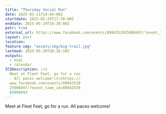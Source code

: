 ```yaml
---
title: "Thursday Social Run"
date: 2025-03-21T14:44:00Z
startdate: 2025-05-29T17:30:00Z
enddate: 2025-05-29T18:30:00Z
patr: true
external_url: https://www.facebook.com/events/8984253925008497/?event_time_id=8984253965008493
layout: post
location: 
feature-img: "assets/img/big-trail.jpg"
lastmod: 2025-05-26T20:16:10Z
outputs:
  - html
  - calendar
ICSDescription: |+2
  Meet at Fleet Feet, go for a run  . All paces welcome!\n\nhttps://  www.facebook.com/events/89842539  25008497/?event_time_id=89842539  65008493
---
```


Meet at Fleet Feet, go for a run. All paces welcome!<br>
  <br>
  
